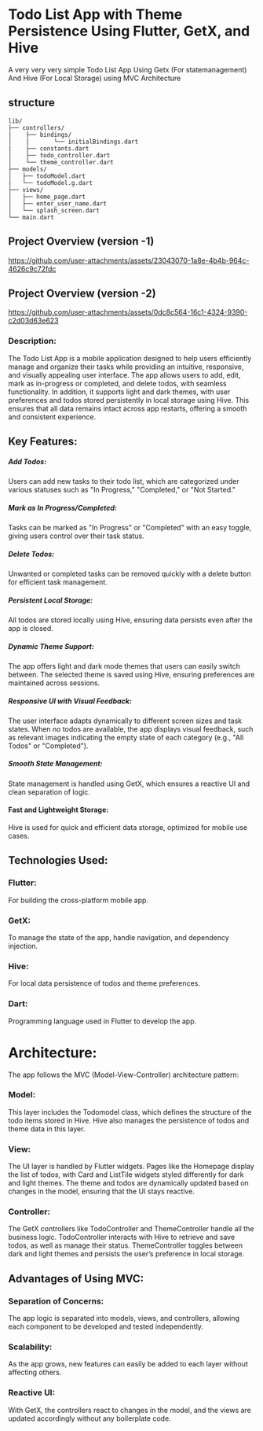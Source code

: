 #  Todo List App with Theme Persistence Using Flutter, GetX, and Hive

A very very very simple Todo List App Using Getx (For statemanagement) And Hive (For Local Storage) 
using MVC Architecture

## structure
```
lib/
├── controllers/
|    ├── bindings/
│    |       └── initialBindings.dart
|    ├── constants.dart
│    ├── todo_controller.dart
│    └── theme_controller.dart
├── models/
│   ├── todoModel.dart
|   └── todoModel.g.dart
├── views/
│   ├── home_page.dart
│   ├── enter_user_name.dart
│   └── splash_screen.dart
└── main.dart
```
## Project Overview (version -1)

https://github.com/user-attachments/assets/23043070-1a8e-4b4b-964c-4626c9c72fdc

## Project Overview (version -2)


https://github.com/user-attachments/assets/0dc8c564-16c1-4324-9390-c2d03d63e623


### Description:
The Todo List App is a mobile application designed to help users efficiently manage and organize their tasks while providing an intuitive, responsive, and visually appealing user interface. The app allows users to add, edit, mark as in-progress or completed, and delete todos, with seamless functionality. In addition, it supports light and dark themes, with user preferences and todos stored persistently in local storage using Hive. This ensures that all data remains intact across app restarts, offering a smooth and consistent experience.

## Key Features:
##### Add Todos: 
Users can add new tasks to their todo list, which are categorized under various statuses such as "In Progress," "Completed," or "Not Started."
##### Mark as In Progress/Completed: 
Tasks can be marked as "In Progress" or "Completed" with an easy toggle, giving users control over their task status.
##### Delete Todos: 
Unwanted or completed tasks can be removed quickly with a delete button for efficient task management.
##### Persistent Local Storage: 
All todos are stored locally using Hive, ensuring data persists even after the app is closed.
##### Dynamic Theme Support:
The app offers light and dark mode themes that users can easily switch between. The selected theme is saved using Hive, ensuring preferences are maintained across sessions.
##### Responsive UI with Visual Feedback:
The user interface adapts dynamically to different screen sizes and task states. When no todos are available, the app displays visual feedback, such as relevant images indicating the empty state of each category (e.g., "All Todos" or "Completed").
##### Smooth State Management: 
State management is handled using GetX, which ensures a reactive UI and clean separation of logic.
#### Fast and Lightweight Storage: 
Hive is used for quick and efficient data storage, optimized for mobile use cases.

## Technologies Used:
### Flutter: 
For building the cross-platform mobile app.
### GetX: 
To manage the state of the app, handle navigation, and dependency injection.
### Hive: 
For local data persistence of todos and theme preferences.
### Dart: 
Programming language used in Flutter to develop the app.

# Architecture:
The app follows the MVC (Model-View-Controller) architecture pattern:

### Model:
This layer includes the Todomodel class, which defines the structure of the todo items stored in Hive.
Hive also manages the persistence of todos and theme data in this layer.
### View:
The UI layer is handled by Flutter widgets. Pages like the Homepage display the list of todos, with Card and ListTile widgets styled differently for dark and light themes.
The theme and todos are dynamically updated based on changes in the model, ensuring that the UI stays reactive.
### Controller:
The GetX controllers like TodoController and ThemeController handle all the business logic.
TodoController interacts with Hive to retrieve and save todos, as well as manage their status.
ThemeController toggles between dark and light themes and persists the user’s preference in local storage.

## Advantages of Using MVC:
### Separation of Concerns: 
The app logic is separated into models, views, and controllers, allowing each component to be developed and tested independently.
### Scalability: 
As the app grows, new features can easily be added to each layer without affecting others.
### Reactive UI: 
With GetX, the controllers react to changes in the model, and the views are updated accordingly without any boilerplate code.
